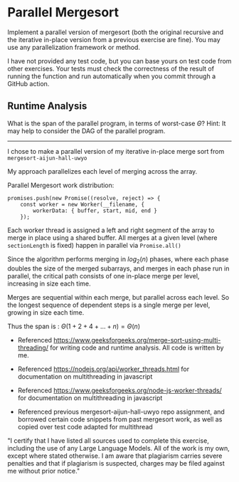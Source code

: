 # Parallel Mergesort

Implement a parallel version of mergesort (both the original recursive and the
iterative in-place version from a previous exercise are fine). You may use any
parallelization framework or method.

I have not provided any test code, but you can base yours on test code from
other exercises. Your tests must check the correctness of the result of running
the function and run automatically when you commit through a GitHub action.

## Runtime Analysis

What is the span of the parallel program, in terms of worst-case $\Theta$? Hint:
It may help to consider the DAG of the parallel program.

<hr>

I chose to make a parallel version of my iterative in-place merge sort from `mergesort-aijun-hall-uwyo`

My approach parallelizes each level of merging across the array.

Parallel Mergesort work distribution:

```
promises.push(new Promise((resolve, reject) => {
    const worker = new Worker(__filename, {
        workerData: { buffer, start, mid, end }
    });
```

Each worker thread is assigned a left and right segment of the array to merge in place using a shared buffer.
All merges at a given level (where `sectionLength` is fixed) happen in parallel via `Promise.all()`

Since the algorithm performs merging in $log_2(n)$ phases, where each phase doubles the size of the merged subarrays,
and merges in each phase run in parallel, the critical path consists of one in-place merge per level, increasing in size
each time.

Merges are sequential within each merge, but parallel across each level. So the longest sequence of dependent steps
is a single merge per level, growing in size each time.

Thus the span is : $\Theta(1 + 2 + 4 + ... + n) = \Theta(n)$

- Referenced https://www.geeksforgeeks.org/merge-sort-using-multi-threading/ for writing code and runtime analysis.
All code is written by me.

- Referenced https://nodejs.org/api/worker_threads.html for documentation on multithreading in javascript

- Referenced https://www.geeksforgeeks.org/node-js-worker-threads/ for documentation on multithreading in javascript

- Referenced previous mergesort-aijun-hall-uwyo repo assignment, and borrowed certain code snippets from past
mergesort work, as well as copied over test code adapted for multithread

"I certify that I have listed all sources used to complete this exercise, including the use of any Large Language Models. All of the work is my own, except where stated otherwise. I am aware that plagiarism carries severe penalties and that if plagiarism is suspected, charges may be filed against me without prior notice."
